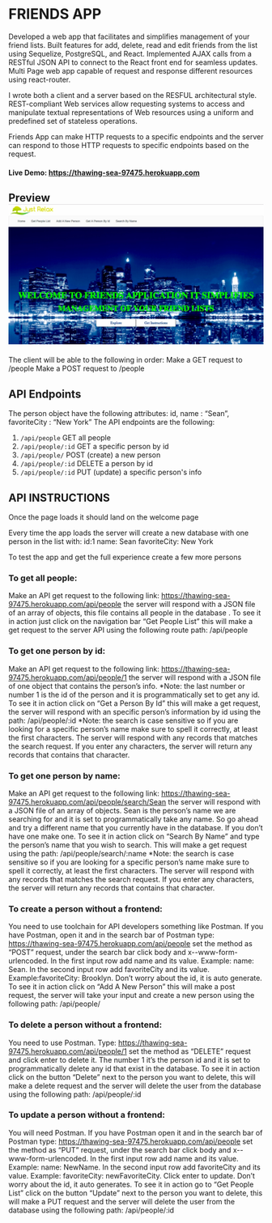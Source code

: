 # FRIENDS APP
Developed a web app that facilitates and simplifies management of your friend lists. Built features for add, delete, read and edit friends from the list using Sequelize, PostgreSQL, and React.
Implemented AJAX calls from a RESTful JSON API to connect to the React front end for seamless updates. Multi Page web app capable of request and response different resources using react-router.

I wrote both a client and a server based on the RESFUL architectural style. REST-compliant Web services allow requesting systems to access and manipulate textual representations of Web resources using a uniform and predefined set of stateless operations. 

Friends App can make HTTP requests to a specific endpoints and the server can respond to those HTTP requests to specific endpoints based on the request.
#### Live Demo: https://thawing-sea-97475.herokuapp.com

## Preview ![Alt text](/friends.jpg?raw=true "Optional Title")



The client will be able to the following in order:
Make a GET request to /people
Make a POST request to /people

## API Endpoints
The person object have the following attributes: id, name : “Sean”, favoriteCity : “New York”
The API endpoints are the following: 

1. `/api/people` GET all people
1. `/api/people/:id` GET a specific person by id
1. `/api/people/` POST (create) a new person
1. `/api/people/:id` DELETE a person by id
1. `/api/people/:id` PUT (update) a specific person's info


## API INSTRUCTIONS
Once the page loads it should land on the welcome page

Every time the app loads the server will create a new database with one person in the list with:  id:1  name: Sean  favoriteCity: New York    

To test the app and get the full experience create a few more persons

### To  get all people:
Make an API get request to the following link: https://thawing-sea-97475.herokuapp.com/api/people   the server will respond with a JSON file of an array of objects, this file contains  all people in the database .  To see it in action just click on the navigation bar “Get People List” this will make a get request to the server API using the following route path:  /api/people  

### To get one person by id:
Make an API get request to the following link: https://thawing-sea-97475.herokuapp.com/api/people/1   the server will respond with a JSON file of one object that contains the person’s info. *Note: the last number or number 1  is the id of the person and it is programmatically set to get any id. To see it in action click on “Get a Person By Id”  this will make a get request, the server will respond with an  specific person’s information by id using the path:  /api/people/:id       *Note: the search is case sensitive so if you are looking for a specific person’s name  make sure to spell it correctly, at  least the first characters. The server will respond with any records that matches the search request. If you enter any characters, the server will return any records that contains that character. 

### To get one person by name:
Make an API get request to the following link: https://thawing-sea-97475.herokuapp.com/api/people/search/Sean  the server will respond with a JSON file of an array of objects. Sean is the person’s name we are searching for and it is set to programmatically take any name. So go ahead and try a different name that you currently have in the database. If you don’t have one make one. To see it in action click on “Search By Name”  and type the person’s name that you wish to search.  This will make a get request using the path:  /api/people/search/:name       *Note: the search is case sensitive so if you are looking for a specific person’s name  make sure to spell it correctly, at  least the first characters. The server will respond with any records that matches the search request. If you enter any characters, the server will return any records that contains that character. 

### To create a person without a frontend:
You need to use toolchain for API developers something like Postman. If you have Postman, open it and in the search bar of Postman type: https://thawing-sea-97475.herokuapp.com/api/people set the method as “POST” request, under the search bar click body  and  x--www-form-urlencoded. In the first input row add name and its value. Example: name: Sean. In the second input row add favoriteCity and its value. Example:favoriteCity: Brooklyn. Don’t worry about the id, it is auto generate. To see it in action click on  “Add A New Person”  this will make a post request, the server will take your input and create a new person using the following path: /api/people/

### To delete a person without a frontend:
You need to use Postman. Type: https://thawing-sea-97475.herokuapp.com/api/people/1 set the method as “DELETE” request and click enter to delete it. The number 1 it’s the person id and it is set to programmatically delete any id that exist in the database. To see it in action click on the button  “Delete” next to the person you want to delete, this will make a delete request and the server will delete the user from the database using the following path: /api/people/:id

### To update a person without a frontend:
You will need Postman. If you have Postman open it and in the search bar of Postman type: https://thawing-sea-97475.herokuapp.com/api/people set the method as “PUT” request, under the search bar click body  and  x--www-form-urlencoded. In the first input row add name and its value. Example: name: NewName. In the second input row add favoriteCity and its value. Example: favoriteCity: newFavoriteCity. Click enter to update. Don’t worry about the id, it auto generates. To see it in action go to “Get People List”  click on the button  “Update” next to the person you want to delete, this will make a PUT request and the server will delete the user from the database using the following path: /api/people/:id

